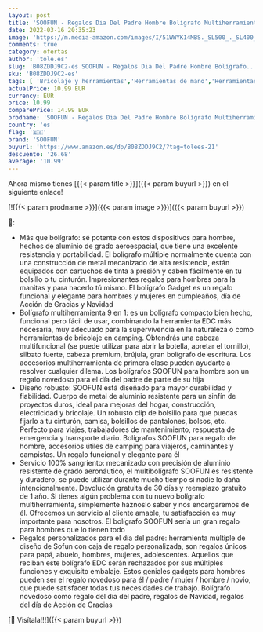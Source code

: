 ```yaml
---
layout: post
title: 'SOOFUN - Regalos Dia Del Padre Hombre Bolígrafo Multiherramientas  Regalos Navidad Originales 8 IN 1 Boli Multiusos Regalo Personalizados Padres  Regalo Cumpleaños  Regalos para Parejas/Hombre/Amiga'
date: 2022-03-16 20:35:23
image: 'https://m.media-amazon.com/images/I/51WWYK14MBS._SL500_._SL400_.jpg'
comments: true
category: ofertas
author: 'tole.es'
slug: 'B08ZDDJ9C2-es SOOFUN - Regalos Dia Del Padre Hombre Bolígrafo...'
sku: 'B08ZDDJ9C2-es'
tags: [ 'Bricolaje y herramientas','Herramientas de mano','Herramientas manuales y eléctricas','Herramientas multiusos y accesorios','Navajas suizas y multiherramientas','navidad','soofun', ]
actualPrice: 10.99 EUR
currency: EUR
price: 10.99
comparePrice: 14.99 EUR
prodname: 'SOOFUN - Regalos Dia Del Padre Hombre Bolígrafo Multiherramientas  Regalos Navidad Originales 8 IN 1 Boli Multiusos Regalo Personalizados Padres  Regalo Cumpleaños  Regalos para Parejas/Hombre/Amiga'
country: 'es'
flag: '🇪🇸'
brand: 'SOOFUN'
buyurl: 'https://www.amazon.es/dp/B08ZDDJ9C2/?tag=tolees-21'
descuento: '26.68'
average: '10.99'
---
```


Ahora mismo tienes [{{< param title >}}]({{< param buyurl >}}) en el siguiente enlace!

[![{{< param prodname >}}]({{< param image >}})]({{< param buyurl >}})

🔎:

- Más que bolígrafo: sé potente con estos dispositivos para hombre, hechos de aluminio de grado aeroespacial, que tiene una excelente resistencia y portabilidad. El bolígrafo múltiple normalmente cuenta con una construcción de metal mecanizado de alta resistencia, están equipados con cartuchos de tinta a presión y caben fácilmente en tu bolsillo o tu cinturón. Impresionantes regalos para hombres para la manitas y para hacerlo tú mismo. El bolígrafo Gadget es un regalo funcional y elegante para hombres y mujeres en cumpleaños, día de Acción de Gracias y Navidad
- Bolígrafo multiherramienta 9 en 1: es un bolígrafo compacto bien hecho, funcional pero fácil de usar, combinando la herramienta EDC más necesaria, muy adecuado para la supervivencia en la naturaleza o como herramientas de bricolaje en camping. Obtendrás una cabeza multifuncional (se puede utilizar para abrir la botella, apretar el tornillo), silbato fuerte, cabeza premium, brújula, gran bolígrafo de escritura. Los accesorios multiherramienta de primera clase pueden ayudarte a resolver cualquier dilema. Los bolígrafos SOOFUN para hombre son un regalo novedoso para el día del padre de parte de su hija
- Diseño robusto: SOOFUN está diseñado para mayor durabilidad y fiabilidad. Cuerpo de metal de aluminio resistente para un sinfín de proyectos duros, ideal para mejoras del hogar, construcción, electricidad y bricolaje. Un robusto clip de bolsillo para que puedas fijarlo a tu cinturón, camisa, bolsillos de pantalones, bolsos, etc. Perfecto para viajes, trabajadores de mantenimiento, respuesta de emergencia y transporte diario. Bolígrafos SOOFUN para regalo de hombre, accesorios útiles de camping para viajeros, caminantes y campistas. Un regalo funcional y elegante para él
- Servicio 100% sangriento: mecanizado con precisión de aluminio resistente de grado aeronáutico, el multibolígrafo SOOFUN es resistente y duradero, se puede utilizar durante mucho tiempo si nadie lo daña intencionalmente. Devolución gratuita de 30 días y reemplazo gratuito de 1 año. Si tienes algún problema con tu nuevo bolígrafo multiherramienta, simplemente háznoslo saber y nos encargaremos de él. Ofrecemos un servicio al cliente amable, tu satisfacción es muy importante para nosotros. El bolígrafo SOOFUN sería un gran regalo para hombres que lo tienen todo
- Regalos personalizados para el día del padre: herramienta múltiple de diseño de Sofun con caja de regalo personalizada, son regalos únicos para papá, abuelo, hombres, mujeres, adolescentes. Aquellos que reciban este bolígrafo EDC serán rechazados por sus múltiples funciones y exquisito embalaje. Estos geniales gadgets para hombres pueden ser el regalo novedoso para él / padre / mujer / hombre / novio, que puede satisfacer todas tus necesidades de trabajo. Bolígrafo novedoso como regalo del día del padre, regalos de Navidad, regalos del día de Acción de Gracias

[🛒 Visítala!!!]({{< param buyurl >}})
